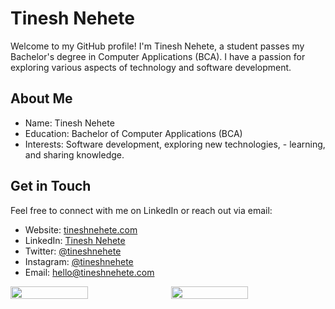 # Tinesh Nehete 


Welcome to my GitHub profile! I'm Tinesh Nehete, a student passes my Bachelor's degree in Computer Applications (BCA). I have a passion for exploring various aspects of technology and software development.

## About Me
-  Name: Tinesh Nehete
- Education: Bachelor of Computer Applications (BCA)
- Interests: Software development, exploring new technologies, - learning, and sharing knowledge.

## Get in Touch
Feel free to connect with me on LinkedIn or reach out via email:

- Website: [tineshnehete.com](https://tineshnehete.com)
- LinkedIn: [Tinesh Nehete](https://www.linkedin.com/in/tineshnehete)
- Twitter: [@tineshnehete](https://twitter.com/tineshnehete)
- Instagram: [@tineshnehete](https://www.instagram.com/tineshnehete/)
- Email: hello@tineshnehete.com

 
<div style="display:flex; align-items:start;gap:.7em" >
<img style="width: 50%; "
            src="https://github-readme-stats.vercel.app/api?username=tineshnehete&show_icons=false&theme=dark&rank_icon=github&hide_border=true" > 
         <img style="width: 50%; "
            src="https://github-readme-stats.vercel.app/api/top-langs/?username=tineshnehete&&theme=dark&hide_progress=true&hide_border=true" />
            </div>

       
